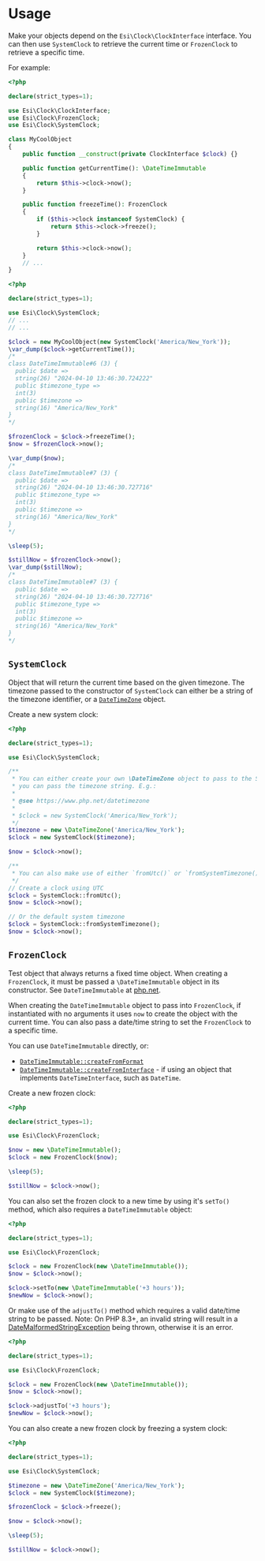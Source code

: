 # Usage

Make your objects depend on the `Esi\Clock\ClockInterface` interface.
You can then use `SystemClock` to retrieve the current time or `FrozenClock` to retrieve a specific time.

For example:

```php
<?php

declare(strict_types=1);

use Esi\Clock\ClockInterface;
use Esi\Clock\FrozenClock;
use Esi\Clock\SystemClock;

class MyCoolObject
{
    public function __construct(private ClockInterface $clock) {}

    public function getCurrentTime(): \DateTimeImmutable
    {
        return $this->clock->now();
    }

    public function freezeTime(): FrozenClock
    {
        if ($this->clock instanceof SystemClock) {
            return $this->clock->freeze();
        }

        return $this->clock->now();
    }
    // ...
}
```

```php
<?php

declare(strict_types=1);

use Esi\Clock\SystemClock;
// ...
// ...

$clock = new MyCoolObject(new SystemClock('America/New_York'));
\var_dump($clock->getCurrentTime());
/*
class DateTimeImmutable#6 (3) {
  public $date =>
  string(26) "2024-04-10 13:46:30.724222"
  public $timezone_type =>
  int(3)
  public $timezone =>
  string(16) "America/New_York"
}
*/

$frozenClock = $clock->freezeTime();
$now = $frozenClock->now();

\var_dump($now);
/*
class DateTimeImmutable#7 (3) {
  public $date =>
  string(26) "2024-04-10 13:46:30.727716"
  public $timezone_type =>
  int(3)
  public $timezone =>
  string(16) "America/New_York"
}
*/

\sleep(5);

$stillNow = $frozenClock->now();
\var_dump($stillNow);
/*
class DateTimeImmutable#7 (3) {
  public $date =>
  string(26) "2024-04-10 13:46:30.727716"
  public $timezone_type =>
  int(3)
  public $timezone =>
  string(16) "America/New_York"
}
*/
```

## `SystemClock`

Object that will return the current time based on the given timezone. The timezone passed to the constructor of `SystemClock` can either be a 
string of the timezone identifier, or a [`DateTimeZone`](https://www.php.net/datetimezone) object.

Create a new system clock:

```php
<?php

declare(strict_types=1);

use Esi\Clock\SystemClock;

/**
 * You can either create your own \DateTimeZone object to pass to the SystemClock, or
 * you can pass the timezone string. E.g.:
 * 
 * @see https://www.php.net/datetimezone
 *
 * $clock = new SystemClock('America/New_York');
 */
$timezone = new \DateTimeZone('America/New_York');
$clock = new SystemClock($timezone);

$now = $clock->now();

/**
 * You can also make use of either `fromUtc()` or `fromSystemTimezone()`
 */
// Create a clock using UTC
$clock = SystemClock::fromUtc();
$now = $clock->now();

// Or the default system timezone
$clock = SystemClock::fromSystemTimezone();
$now = $clock->now();
```

## `FrozenClock`

Test object that always returns a fixed time object. When creating a `FrozenClock`, it must be passed a `\DateTimeImmutable` object in its constructor.
See `DateTimeImmutable` at [php.net](https://www.php.net/DateTimeImmutable).

When creating the `DateTimeImmutable` object to pass into `FrozenClock`, if instantiated with no arguments it uses `now` to create the object with the current time. 
You can also pass a date/time string to set the `FrozenClock` to a specific time.

You can use `DateTimeImmutable` directly, or:

* [`DateTimeImmutable::createFromFormat`](https://www.php.net/manual/en/datetimeimmutable.createfromformat.php)
* [`DateTimeImmutable::createFromInterface`](https://www.php.net/manual/en/datetimeimmutable.createfrominterface.php) - if using an object that implements `DateTimeInterface`, such as `DateTime`.

Create a new frozen clock:

```php
<?php

declare(strict_types=1);

use Esi\Clock\FrozenClock;

$now = new \DateTimeImmutable();
$clock = new FrozenClock($now);

\sleep(5);

$stillNow = $clock->now();
```

You can also set the frozen clock to a new time by using it's `setTo()` method, which also requires a `DateTimeImmutable` object:

```php
<?php

declare(strict_types=1);

use Esi\Clock\FrozenClock;

$clock = new FrozenClock(new \DateTimeImmutable());
$now = $clock->now();

$clock->setTo(new \DateTimeImmutable('+3 hours'));
$newNow = $clock->now();
```

Or make use of the `adjustTo()` method which requires a valid date/time string to be passed.
Note: On PHP 8.3+, an invalid string will result in a [DateMalformedStringException](https://www.php.net/manual/en/class.datemalformedstringexception.php) being thrown, otherwise it is an error.

```php
<?php

declare(strict_types=1);

use Esi\Clock\FrozenClock;

$clock = new FrozenClock(new \DateTimeImmutable());
$now = $clock->now();

$clock->adjustTo('+3 hours');
$newNow = $clock->now();
```

You can also create a new frozen clock by freezing a system clock:

```php
<?php

declare(strict_types=1);

use Esi\Clock\SystemClock;

$timezone = new \DateTimeZone('America/New_York');
$clock = new SystemClock($timezone);

$frozenClock = $clock->freeze();

$now = $clock->now();

\sleep(5);

$stillNow = $clock->now();
```
